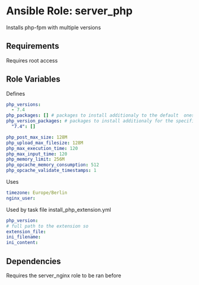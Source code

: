 Ansible Role: server_php
=========

Installs php-fpm with multiple versions

Requirements
------------

Requires root access

Role Variables
--------------

Defines
```yaml
php_versions:
  - 7.4
php_packages: [] # packages to install additionaly to the default  ones
php_version_packages: # packages to install additionaly for the specified php version
  "7.4": []

php_post_max_size: 128M
php_upload_max_filesize: 128M
php_max_execution_time: 120
php_max_input_time: 120
php_memory_limit: 256M
php_opcache_memory_consumption: 512
php_opcache_validate_timestamps: 1
```

Uses
```yaml
timezone: Europe/Berlin
nginx_user:
```

Used by task file install_php_extension.yml
```yaml
php_version:
# full path to the extension so
extension_file:
ini_filename:
ini_content:
```

Dependencies
------------

Requires the server_nginx role to be ran before

